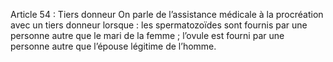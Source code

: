 Article 54 : Tiers donneur
On parle de l’assistance médicale à la procréation avec un tiers donneur lorsque :
les spermatozoïdes sont fournis par une personne autre que le mari de la femme ;
l’ovule est fourni par une personne autre que l’épouse légitime de l’homme.